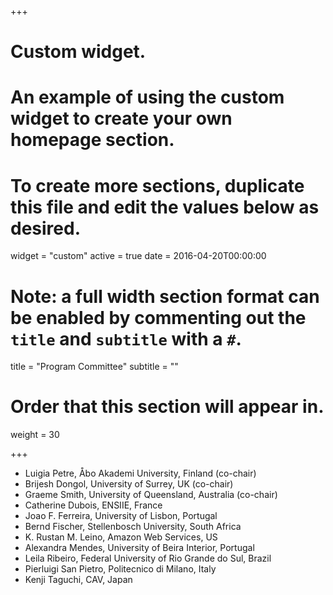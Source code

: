 +++
# Custom widget.
# An example of using the custom widget to create your own homepage section.
# To create more sections, duplicate this file and edit the values below as desired.
widget = "custom"
active = true
date = 2016-04-20T00:00:00

# Note: a full width section format can be enabled by commenting out the `title` and `subtitle` with a `#`.
title = "Program Committee"
subtitle = ""

# Order that this section will appear in.
weight = 30

+++

- Luigia Petre, Åbo Akademi University, Finland (co-chair)
-	Brijesh Dongol, University of Surrey, UK (co-chair)
-	Graeme Smith, University of Queensland, Australia (co-chair)
-	Catherine Dubois, ENSIIE, France
-	Joao F. Ferreira, University of Lisbon, Portugal
-	Bernd Fischer, Stellenbosch University, South Africa
-	K. Rustan M. Leino, Amazon Web Services, US
-	Alexandra Mendes, University of Beira Interior, Portugal
-	Leila Ribeiro, Federal University of Rio Grande do Sul, Brazil
-	Pierluigi San Pietro, Politecnico di Milano, Italy
-	Kenji Taguchi, CAV, Japan